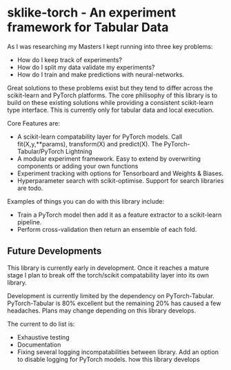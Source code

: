 # sklike-torch - An experiment framework for Tabular Data

As I was researching my Masters I kept running into three key problems:
* How do I keep track of experiments? 
* How do I split my data validate my experiments? 
* How do I train and make predictions with neural-networks.  

Great solutions to these problems exist but they tend to differ across the scikit-learn and PyTorch platforms. The 
core philisophy of this library is to build on these existing solutions while providing a consistent scikit-learn type
interface. This is currently only for tabular data and local execution. 

Core Features are:

* A scikit-learn compatability layer for PyTorch models. Call fit(X,y,**params), transform(X) and predict(X). The 
PyTorch-Tabular/PyTorch Lightning 
* A modular experiment framework. Easy to extend by overwriting components or adding your own functions
* Experiment tracking with options for Tensorboard and Weights & Biases. 
* Hyperparameter search with scikit-optimise. Support for  search libraries are todo. 

Examples of things you can do with this library include:
* Train a PyTorch model then add it as a feature extractor to a  scikit-learn pipeline.
* Perform cross-validation then return an ensemble of each fold. 

## Future Developments

This library is currently early in development. Once it reaches a mature stage I plan to break off the torch/scikit 
compatability layer into its own library.

Development is currently limited by the dependency on PyTorch-Tabular. PyTorch-Tabular is 80% excellent but the
remaining 20% has caused a few headaches. Plans may change depending on this library develops.

The current to do list is:
* Exhaustive testing
* Documentation 
* Fixing several logging incompatabilities between library. Add an option to disable logging for PyTorch models.
how this library develops



